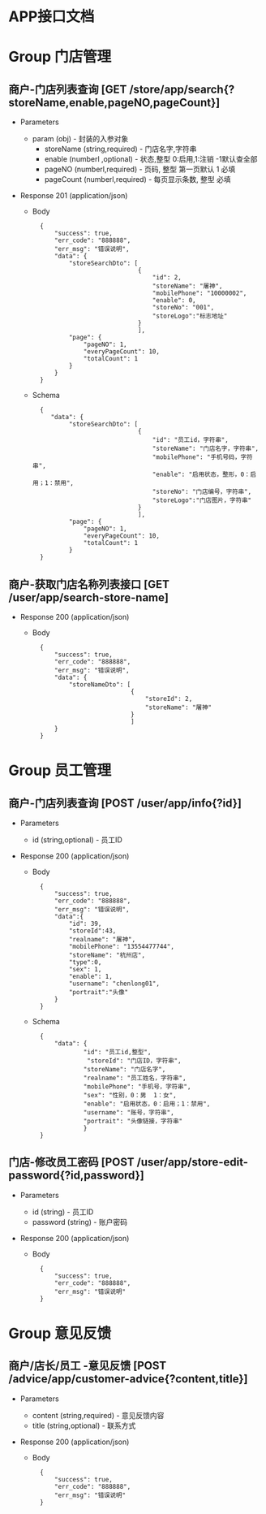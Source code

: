 # APP接口文档

# Group 门店管理

## 商户-门店列表查询  [GET /store/app/search{?storeName,enable,pageNO,pageCount}]



+ Parameters
    + param (obj) - 封装的入参对象
    	+ storeName (string,required) - 门店名字,字符串
    	+ enable (numberl ,optional) - 状态,整型  0:启用,1:注销 -1默认查全部
    	+ pageNO (numberl,required) - 页码, 整型 第一页默认 1 必填
    	+ pageCount (numberl,required) - 每页显示条数, 整型  必填
       
+ Response 201 (application/json)
    + Body

            {
                "success": true,
                "err_code": "888888",
                "err_msg": "错误说明",
                "data": {
                    "storeSearchDto": [
                                       {
                                           "id": 2, 
                                           "storeName": "屠神", 
                                           "mobilePhone": "10000002",
                                           "enable": 0,
                                           "storeNo": "001",
                                           "storeLogo":"标志地址"
                                       }
                                       ],
                    "page": {
                        "pageNO": 1,
                        "everyPageCount": 10,
                        "totalCount": 1
                    }
                }
            }
            
    + Schema

            {
               "data": {
                    "storeSearchDto": [
                                       {
                                           "id": "员工id，字符串", 
                                           "storeName": "门店名字，字符串", 
                                           "mobilePhone": "手机号码，字符串",
                                           "enable": "启用状态，整形，0：启用；1：禁用",
                                           "storeNo": "门店编号，字符串",
                                           "storeLogo":"门店图片，字符串"
                                       }
                                       ],
                    "page": {
                        "pageNO": 1,
                        "everyPageCount": 10,
                        "totalCount": 1
                    }
            }

## 商户-获取门店名称列表接口  [GET /user/app/search-store-name]
       
+ Response 200 (application/json)

    + Body

            {
                "success": true,
                "err_code": "888888",
                "err_msg": "错误说明",
                "data": {
                    "storeNameDto": [
                                     {
                                         "storeId": 2,
                                         "storeName": "屠神"
                                     }
                                     ]
                }
            }
        
      
        
# Group 员工管理   
 
## 商户-门店列表查询  [POST /user/app/info{?id}]

+ Parameters

    + id (string,optional) - 员工ID
       
+ Response 200 (application/json)

    + Body

            {
                "success": true,
                "err_code": "888888",
                "err_msg": "错误说明",
                "data":{
                    "id": 39,
                    "storeId":43,
                    "realname": "屠神", 
                    "mobilePhone": "13554477744",
                    "storeName": "杭州店",
                    "type":0,
                    "sex": 1,
                    "enable": 1,
                    "username": "chenlong01",
                    "portrait":"头像"
                }
            }
            
    + Schema

            {
                "data": {
                        "id": "员工id,整型",
                         "storeId": "门店ID，字符串",
                        "storeName": "门店名字",
                        "realname": "员工姓名，字符串",
                        "mobilePhone": "手机号，字符串",
                        "sex": "性别，0：男  1：女",
                        "enable": "启用状态，0：启用；1：禁用",
                        "username": "账号，字符串",
                        "portrait": "头像链接，字符串"
                        }
            }
    
## 门店-修改员工密码  [POST /user/app/store-edit-password{?id,password}]

+ Parameters

    + id (string) - 员工ID
    + password (string) - 账户密码
       
+ Response 200 (application/json)

    + Body

            {
                "success": true,
                "err_code": "888888",
                "err_msg": "错误说明"
            }        
            
# Group 意见反馈   
 
## 商户/店长/员工 -意见反馈  [POST /advice/app/customer-advice{?content,title}]

+ Parameters

    + content (string,required) - 意见反馈内容
    + title (string,optional) - 联系方式
       
+ Response 200 (application/json)

    + Body

            {
                "success": true,
                "err_code": "888888",
                "err_msg": "错误说明"
            }


